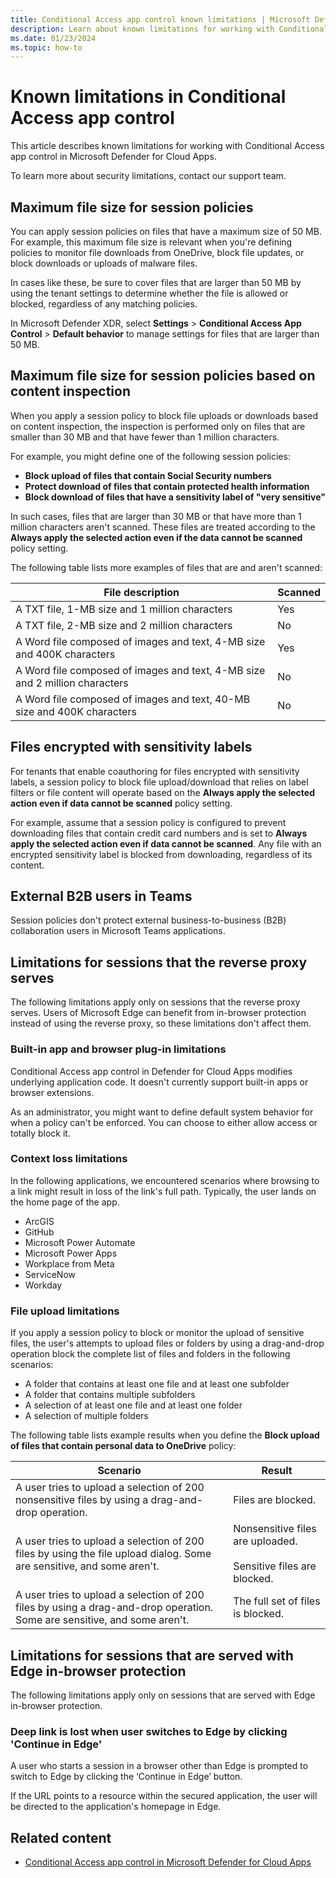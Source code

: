 ```yaml
---
title: Conditional Access app control known limitations | Microsoft Defender for Cloud Apps
description: Learn about known limitations for working with Conditional Access app control in Microsoft Defender for Cloud Apps.
ms.date: 01/23/2024
ms.topic: how-to
---
```


# Known limitations in Conditional Access app control 

This article describes known limitations for working with Conditional Access app control in Microsoft Defender for Cloud Apps.

To learn more about security limitations, contact our support team.

## Maximum file size for session policies

You can apply session policies on files that have a maximum size of 50 MB. For example, this maximum file size is relevant when you're defining policies to monitor file downloads from OneDrive, block file updates, or block downloads or uploads of malware files.

In cases like these, be sure to cover files that are larger than 50 MB by using the tenant settings to determine whether the file is allowed or blocked, regardless of any matching policies.

In Microsoft Defender XDR, select **Settings** > **Conditional Access App Control** > **Default behavior** to manage settings for files that are larger than 50 MB.

## Maximum file size for session policies based on content inspection

When you apply a session policy to block file uploads or downloads based on content inspection, the inspection is performed only on files that are smaller than 30 MB and that have fewer than 1 million characters.

For example, you might define one of the following session policies:

- **Block upload of files that contain Social Security numbers**
- **Protect download of files that contain protected health information**
- **Block download of files that have a sensitivity label of "very sensitive"**

In such cases, files that are larger than 30 MB or that have more than 1 million characters aren't scanned. These files are treated according to the **Always apply the selected action even if the data cannot be scanned** policy setting.

The following table lists more examples of files that are and aren't scanned:

|File description |Scanned |
|---------|---------|
|A TXT file, 1-MB size and 1 million characters |Yes |
|A TXT file, 2-MB size and 2 million characters |No |
|A Word file composed of images and text, 4-MB size and 400K characters | Yes |
|A Word file composed of images and text, 4-MB size and 2 million characters |No |
|A Word file composed of images and text, 40-MB size and 400K characters |No |

## Files encrypted with sensitivity labels

For tenants that enable coauthoring for files encrypted with sensitivity labels, a session policy to block file upload/download that relies on label filters or file content will operate based on the **Always apply the selected action even if data cannot be scanned** policy setting.

For example, assume that a session policy is configured to prevent downloading files that contain credit card numbers and is set to **Always apply the selected action even if data cannot be scanned**. Any file with an encrypted sensitivity label is blocked from downloading, regardless of its content.

## External B2B users in Teams

Session policies don't protect external business-to-business (B2B) collaboration users in Microsoft Teams applications.

## Limitations for sessions that the reverse proxy serves

The following limitations apply only on sessions that the reverse proxy serves. Users of Microsoft Edge can benefit from in-browser protection instead of using the reverse proxy, so these limitations don't affect them.

### Built-in app and browser plug-in limitations

Conditional Access app control in Defender for Cloud Apps modifies underlying application code. It doesn't currently support built-in apps or browser extensions.

As an administrator, you might want to define default system behavior for when a policy can't be enforced. You can choose to either allow access or totally block it.

### Context loss limitations

In the following applications, we encountered scenarios where browsing to a link might result in loss of the link's full path. Typically, the user lands on the home page of the app.

- ArcGIS
- GitHub
- Microsoft Power Automate
- Microsoft Power Apps
- Workplace from Meta
- ServiceNow
- Workday

### File upload limitations

If you apply a session policy to block or monitor the upload of sensitive files, the user's attempts to upload files or folders by using a drag-and-drop operation block the complete list of files and folders in the following scenarios:

- A folder that contains at least one file and at least one subfolder
- A folder that contains multiple subfolders
- A selection of at least one file and at least one folder
- A selection of multiple folders

The following table lists example results when you define the **Block upload of files that contain personal data to OneDrive** policy:

|Scenario |Result |
|---------|---------|
|A user tries to upload a selection of 200 nonsensitive files by using a drag-and-drop operation. |Files are blocked. |
|A user tries to upload a selection of 200 files by using the file upload dialog. Some are sensitive, and some aren't. |Nonsensitive files are uploaded. <br><br>Sensitive files are blocked. |
|A user tries to upload a selection of 200 files by using a drag-and-drop operation. Some are sensitive, and some aren't. |The full set of files is blocked. |

## Limitations for sessions that are served with Edge in-browser protection

The following limitations apply only on sessions that are served with Edge in-browser protection.

### Deep link is lost when user switches to Edge by clicking 'Continue in Edge'  

A user who starts a session in a browser other than Edge is prompted to switch to Edge by clicking the ‘Continue in Edge’ button.

If the URL points to a resource within the secured application, the user will be directed to the application's homepage in Edge.

## Related content

- [Conditional Access app control in Microsoft Defender for Cloud Apps](proxy-intro-aad.md)
